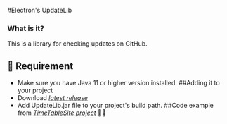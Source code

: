 #Electron's UpdateLib
### What is it?
This is a library for checking updates on GitHub.
## 📙 Requirement
* Make sure you have Java 11 or higher version installed.
##Adding it to your project
* Download *[latest release](https://github.com/Electronprod/UpdateLib/releases)*
* Add UpdateLib.jar file to your project's build path.
##Code example from *[TimeTableSite project](https://github.com/Electronprod/TimeTableSite)*
